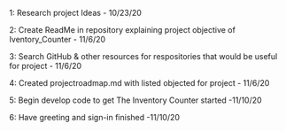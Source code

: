 1: Research project Ideas - 10/23/20

2: Create ReadMe in repository explaining project objective of Iventory_Counter - 11/6/20

3: Search GitHub & other resources for respositories that would be useful for project - 11/6/20

4: Created projectroadmap.md with listed objected for project - 11/6/20

5: Begin develop code to get The Inventory Counter started -11/10/20

6: Have greeting and sign-in finished -11/10/20                                                              
